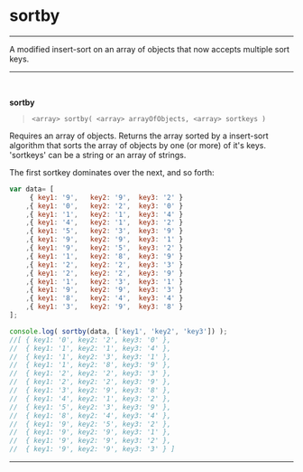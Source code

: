 # sortby
___

A modified insert-sort on an array of objects that now accepts multiple sort keys.
___
<br/>

**sortby**
> `<array> sortby( <array> arrayOfObjects, <array> sortkeys )`

Requires an array of objects.
Returns the array sorted by a insert-sort algorithm that sorts the array of objects by one (or more) of it's keys.
'sortkeys' can be a string or an array of strings.

The first sortkey dominates over the next, and so forth:
```javascript
var data= [
	 { key1: '9',	key2: '9',	key3: '2' }
	,{ key1: '0',	key2: '2',	key3: '0' }
	,{ key1: '1',	key2: '1',	key3: '4' }
	,{ key1: '4',	key2: '1',	key3: '2' }
	,{ key1: '5',	key2: '3',	key3: '9' }
	,{ key1: '9',	key2: '9',	key3: '1' }
	,{ key1: '9',	key2: '5',	key3: '2' }
	,{ key1: '1',	key2: '8',	key3: '9' }
	,{ key1: '2',	key2: '2',	key3: '3' }
	,{ key1: '2',	key2: '2',	key3: '9' }
	,{ key1: '1',	key2: '3',	key3: '1' }
	,{ key1: '9',	key2: '9',	key3: '3' }
	,{ key1: '8',	key2: '4',	key3: '4' }
	,{ key1: '3',	key2: '9',	key3: '8' }
];

console.log( sortby(data, ['key1', 'key2', 'key3']) );
//[ { key1: '0', key2: '2', key3: '0' },
//  { key1: '1', key2: '1', key3: '4' },
//  { key1: '1', key2: '3', key3: '1' },
//  { key1: '1', key2: '8', key3: '9' },
//  { key1: '2', key2: '2', key3: '3' },
//  { key1: '2', key2: '2', key3: '9' },
//  { key1: '3', key2: '9', key3: '8' },
//  { key1: '4', key2: '1', key3: '2' },
//  { key1: '5', key2: '3', key3: '9' },
//  { key1: '8', key2: '4', key3: '4' },
//  { key1: '9', key2: '5', key3: '2' },
//  { key1: '9', key2: '9', key3: '1' },
//  { key1: '9', key2: '9', key3: '2' },
//  { key1: '9', key2: '9', key3: '3' } ]
```
___
